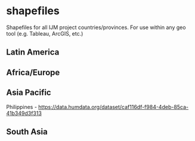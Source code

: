 # shapefiles
Shapefiles for all IJM project countries/provinces. For use within any geo tool (e.g. Tableau, ArcGIS, etc.)


## Latin America


## Africa/Europe

## Asia Pacific
Philippines - https://data.humdata.org/dataset/caf116df-f984-4deb-85ca-41b349d3f313

## South Asia
